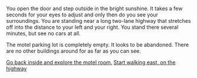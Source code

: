 You open the door and step outside in the bright sunshine. It takes a few seconds for your eyes to adjust and only then
do you see your surroundings. You are standing near a long two-lane highway that stretches off into the distance to your
left and your right. You stand there several minutes, but see no cars at all.

The motel parking lot is completely empty. It looks to be abandoned. There are no other buildings around for as far as
you can see.

[Go back inside and explore the motel room.](../explore-room/room.md)
[Start walking east, on the highway](./explore-east.md)